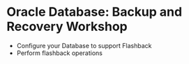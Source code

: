 # Oracle Database: Backup and Recovery Workshop

* Configure  your Database  to support Flashback
* Perform flashback operations